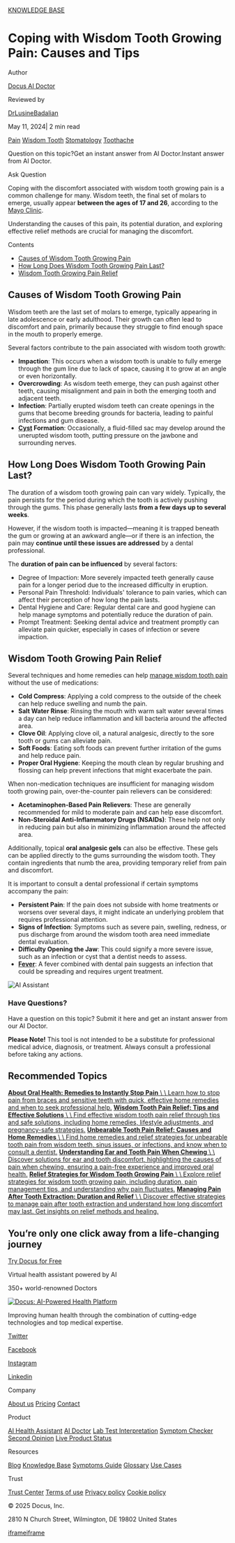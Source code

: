 [KNOWLEDGE BASE](https://docus.ai/knowledge-base)

# Coping with Wisdom Tooth Growing Pain: Causes and Tips

Author

[Docus AI Doctor](https://docus.ai/ai-doctor)

Reviewed by

[DrLusineBadalian](https://docus.ai/author/dr-lusine-badalian)

May 11, 2024\| 2 min read

[Pain](https://docus.ai/tags/pain) [Wisdom Tooth](https://docus.ai/tags/wisdom-tooth) [Stomatology](https://docus.ai/tags/stomatology) [Toothache](https://docus.ai/tags/toothache)

Question on this topic?Get an instant answer from AI Doctor.Instant answer from AI Doctor.

Ask Question

Coping with the discomfort associated with wisdom tooth growing pain is a common challenge for many. Wisdom teeth, the final set of molars to emerge, usually appear **between the ages of 17 and 26**, according to the [Mayo Clinic](https://www.mayoclinic.org/diseases-conditions/wisdom-teeth/symptoms-causes/syc-20373808#:~:text=Wisdom%20teeth%20usually%20emerge%20sometime,proper%20development%20of%20third%20molars.).

Understanding the causes of this pain, its potential duration, and exploring effective relief methods are crucial for managing the discomfort.

Contents

- [Causes of Wisdom Tooth Growing Pain](https://docus.ai/knowledge-base/coping-with-wisdom-tooth-growing-pain#causes-of-wisdom-tooth-growing-pain)
- [How Long Does Wisdom Tooth Growing Pain Last?](https://docus.ai/knowledge-base/coping-with-wisdom-tooth-growing-pain#how-long-does-wisdom-tooth-growing-pain-last)
- [Wisdom Tooth Growing Pain Relief](https://docus.ai/knowledge-base/coping-with-wisdom-tooth-growing-pain#wisdom-tooth-growing-pain-relief)

## Causes of Wisdom Tooth Growing Pain

Wisdom teeth are the last set of molars to emerge, typically appearing in late adolescence or early adulthood. Their growth can often lead to discomfort and pain, primarily because they struggle to find enough space in the mouth to properly emerge.

Several factors contribute to the pain associated with wisdom tooth growth:

- **Impaction**: This occurs when a wisdom tooth is unable to fully emerge through the gum line due to lack of space, causing it to grow at an angle or even horizontally.
- **Overcrowding**: As wisdom teeth emerge, they can push against other teeth, causing misalignment and pain in both the emerging tooth and adjacent teeth.
- **Infection**: Partially erupted wisdom teeth can create openings in the gums that become breeding grounds for bacteria, leading to painful infections and gum disease.
- **[Cyst](https://docus.ai/knowledge-base/gum-cyst) Formation**: Occasionally, a fluid-filled sac may develop around the unerupted wisdom tooth, putting pressure on the jawbone and surrounding nerves.

## How Long Does Wisdom Tooth Growing Pain Last?

The duration of a wisdom tooth growing pain can vary widely. Typically, the pain persists for the period during which the tooth is actively pushing through the gums. This phase generally lasts **from a few days up to several weeks**.

However, if the wisdom tooth is impacted—meaning it is trapped beneath the gum or growing at an awkward angle—or if there is an infection, the pain may **continue until these issues are addressed** by a dental professional.

The **duration of pain can be influenced** by several factors:

- Degree of Impaction: More severely impacted teeth generally cause pain for a longer period due to the increased difficulty in eruption.
- Personal Pain Threshold: Individuals' tolerance to pain varies, which can affect their perception of how long the pain lasts.
- Dental Hygiene and Care: Regular dental care and good hygiene can help manage symptoms and potentially reduce the duration of pain.
- Prompt Treatment: Seeking dental advice and treatment promptly can alleviate pain quicker, especially in cases of infection or severe impaction.

## Wisdom Tooth Growing Pain Relief

Several techniques and home remedies can help [manage wisdom tooth pain](https://docus.ai/knowledge-base/wisdom-tooth-pain-relief-tips-and-solutions) without the use of medications:

- **Cold Compress**: Applying a cold compress to the outside of the cheek can help reduce swelling and numb the pain.
- **Salt Water Rinse**: Rinsing the mouth with warm salt water several times a day can help reduce inflammation and kill bacteria around the affected area.
- **Clove Oil**: Applying clove oil, a natural analgesic, directly to the sore tooth or gums can alleviate pain.
- **Soft Foods**: Eating soft foods can prevent further irritation of the gums and help reduce pain.
- **Proper Oral Hygiene**: Keeping the mouth clean by regular brushing and flossing can help prevent infections that might exacerbate the pain.

When non-medication techniques are insufficient for managing wisdom tooth growing pain, over-the-counter pain relievers can be considered:

- **Acetaminophen-Based Pain Relievers**: These are generally recommended for mild to moderate pain and can help ease discomfort.
- **Non-Steroidal Anti-Inflammatory Drugs (NSAIDs)**: These help not only in reducing pain but also in minimizing inflammation around the affected area.

Additionally, topical **oral analgesic gels** can also be effective. These gels can be applied directly to the gums surrounding the wisdom tooth. They contain ingredients that numb the area, providing temporary relief from pain and discomfort.

It is important to consult a dental professional if certain symptoms accompany the pain:

- **Persistent Pain**: If the pain does not subside with home treatments or worsens over several days, it might indicate an underlying problem that requires professional attention.
- **Signs of Infection**: Symptoms such as severe pain, swelling, redness, or pus discharge from around the wisdom tooth area need immediate dental evaluation.
- **Difficulty Opening the Jaw**: This could signify a more severe issue, such as an infection or cyst that a dentist needs to assess.
- [**Fever**](https://docus.ai/knowledge-base/when-to-go-to-the-hospital-for-fever): A fever combined with dental pain suggests an infection that could be spreading and requires urgent treatment.

![AI Assistant](https://docus.ai/images/small-assistant.png)

### Have Questions?

Have a question on this topic? Submit it here and get an instant answer from our AI Doctor.

**Please Note!** This tool is not intended to be a substitute for professional medical advice, diagnosis, or treatment. Always consult a professional before taking any actions.

## Recommended Topics

[**About Oral Health: Remedies to Instantly Stop Pain** \\
\\
Learn how to stop pain from braces and sensitive teeth with quick, effective home remedies and when to seek professional help.](https://docus.ai/knowledge-base/remedies-to-instantly-stop-pain) [**Wisdom Tooth Pain Relief: Tips and Effective Solutions** \\
\\
Find effective wisdom tooth pain relief through tips and safe solutions, including home remedies, lifestyle adjustments, and pregnancy-safe strategies.](https://docus.ai/knowledge-base/wisdom-tooth-pain-relief-tips-and-solutions) [**Unbearable Tooth Pain Relief: Causes and Home Remedies** \\
\\
Find home remedies and relief strategies for unbearable tooth pain from wisdom teeth, sinus issues, or infections, and know when to consult a dentist.](https://docus.ai/knowledge-base/unbearable-tooth-pain-relief) [**Understanding Ear and Tooth Pain When Chewing** \\
\\
Discover solutions for ear and tooth discomfort, highlighting the causes of pain when chewing, ensuring a pain-free experience and improved oral health.](https://docus.ai/knowledge-base/understanding-ear-and-tooth-pain-when-chewing) [**Relief Strategies for Wisdom Tooth Growing Pain** \\
\\
Explore relief strategies for wisdom tooth growing pain, including duration, pain management tips, and understanding why pain fluctuates.](https://docus.ai/knowledge-base/strategies-for-wisdom-tooth-growing-pain) [**Managing Pain After Tooth Extraction: Duration and Relief** \\
\\
Discover effective strategies to manage pain after tooth extraction and understand how long discomfort may last. Get insights on relief methods and healing.](https://docus.ai/knowledge-base/managing-pain-after-tooth-extraction)

## You’re only one click away from a life-changing journey

[Try Docus for Free](https://my.docus.ai/auth/signup)

Virtual health assistant powered by AI

350+ world-renowned Doctors

[![Docus: AI-Powered Health Platform](https://docus.ai/docus-dark-logo.svg)](https://docus.ai/)

Improving human health through the combination of cutting-edge technologies and top medical expertise.

[Twitter](https://twitter.com/docus_ai)

[Facebook](https://www.facebook.com/docusai)

[Instagram](https://www.instagram.com/docus.ai/)

[Linkedin](https://www.linkedin.com/company/docusai/)

Company

[About us](https://docus.ai/about-us) [Pricing](https://docus.ai/pricing) [Contact](https://docus.ai/contact)

Product

[AI Health Assistant](https://docus.ai/ai-health-assistant) [AI Doctor](https://docus.ai/ai-doctor) [Lab Test Interpretation](https://docus.ai/lab-test-interpretation) [Symptom Checker](https://docus.ai/symptom-checker) [Second Opinion](https://docus.ai/second-opinion) [Live Product Status](https://docus.statuspage.io/)

Resources

[Blog](https://docus.ai/blog) [Knowledge Base](https://docus.ai/knowledge-base) [Symptoms Guide](https://docus.ai/symptoms-guide) [Glossary](https://docus.ai/glossary) [Use Cases](https://docus.ai/use-cases)

Trust

[Trust Center](https://trust.docus.ai/) [Terms of use](https://docus.ai/terms-of-use) [Privacy policy](https://docus.ai/privacy-policy) [Cookie policy](https://docus.ai/cookie-policy)

© 2025 Docus, Inc.

2810 N Church Street, Wilmington, DE 19802 United States

[iframe](https://td.doubleclick.net/td/ga/rul?tid=G-C1NR4HEC74&gacid=508579642.1741381753&gtm=45je5362v874030715z8849365654za200zb849365654&dma=0&gcs=G1--&gcd=13l3l3R3l5l1&npa=0&pscdl=noapi&aip=1&fledge=1&frm=0&tag_exp=102067808~102482433~102539968~102587591~102640600~102717422~102788824&z=1399431351)[iframe](https://td.doubleclick.net/td/rul/11076298198?random=1741381753267&cv=11&fst=1741381753267&fmt=3&bg=ffffff&guid=ON&async=1&gtm=45je5362v874030715z8849365654za200zb849365654&gcd=13l3l3R3l5l1&dma=0&tag_exp=102067808~102482433~102539968~102587591~102640600~102717422~102788824&u_w=1280&u_h=1024&url=https%3A%2F%2Fdocus.ai%2Fknowledge-base%2Fcoping-with-wisdom-tooth-growing-pain&hn=www.googleadservices.com&frm=0&tiba=Coping%20with%20Wisdom%20Tooth%20Growing%20Pain%3A%20Causes%20and%20Tips&npa=0&pscdl=noapi&auid=531895489.1741381753&uaa=&uab=&uafvl=&uamb=0&uam=&uap=&uapv=&uaw=0&fledge=1&data=event%3Dgtag.config)